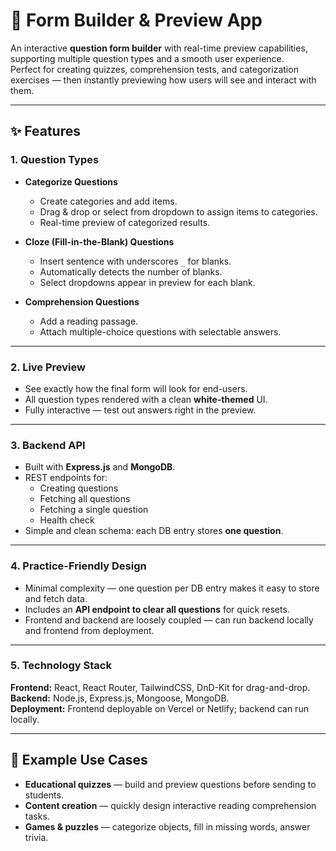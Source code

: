 # 📝 Form Builder & Preview App

An interactive **question form builder** with real-time preview capabilities, supporting multiple question types and a smooth user experience.  
Perfect for creating quizzes, comprehension tests, and categorization exercises — then instantly previewing how users will see and interact with them.

---

## ✨ Features

### **1. Question Types**

- **Categorize Questions**

  - Create categories and add items.
  - Drag & drop or select from dropdown to assign items to categories.
  - Real-time preview of categorized results.

- **Cloze (Fill-in-the-Blank) Questions**

  - Insert sentence with underscores `_` for blanks.
  - Automatically detects the number of blanks.
  - Select dropdowns appear in preview for each blank.

- **Comprehension Questions**
  - Add a reading passage.
  - Attach multiple-choice questions with selectable answers.

---

### **2. Live Preview**

- See exactly how the final form will look for end-users.
- All question types rendered with a clean **white-themed** UI.
- Fully interactive — test out answers right in the preview.

---

### **3. Backend API**

- Built with **Express.js** and **MongoDB**.
- REST endpoints for:
  - Creating questions
  - Fetching all questions
  - Fetching a single question
  - Health check
- Simple and clean schema: each DB entry stores **one question**.

---

### **4. Practice-Friendly Design**

- Minimal complexity — one question per DB entry makes it easy to store and fetch data.
- Includes an **API endpoint to clear all questions** for quick resets.
- Frontend and backend are loosely coupled — can run backend locally and frontend from deployment.

---

### **5. Technology Stack**

**Frontend:** React, React Router, TailwindCSS, DnD-Kit for drag-and-drop.  
**Backend:** Node.js, Express.js, Mongoose, MongoDB.  
**Deployment:** Frontend deployable on Vercel or Netlify; backend can run locally.

---

## 📌 Example Use Cases

- **Educational quizzes** — build and preview questions before sending to students.
- **Content creation** — quickly design interactive reading comprehension tasks.
- **Games & puzzles** — categorize objects, fill in missing words, answer trivia.
